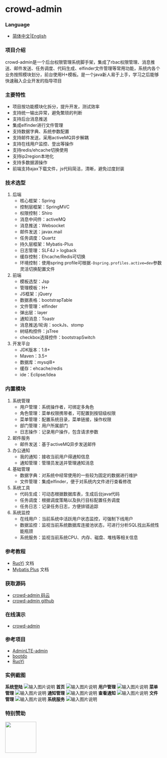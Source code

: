 # crowd-admin

### Language

- [简体中文](README.md)|[English](README_en.md)

### 项目介绍

crowd-admin是一个后台权限管理系统脚手架，集成了rbac权限管理、消息推送、邮件发送、任务调度、代码生成、elfinder文件管理等常用功能，系统内各个业务按照模块划分，前台使用H+模板。是一个java新人易于上手，学习之后能够快速融入企业开发的指导项目

### 主要特性

- 项目按功能模块化拆分，提升开发，测试效率
- 支持统一输出异常，避免繁琐的判断
- 支持后台消息推送
- 集成elfinder进行文件管理
- 支持数据字典、系统参数配置
- 支持邮件发送，采用activeMQ异步解耦
- 支持在线用户监控、登出等操作
- 支持redis/ehcache切换使用
- 支持ip2region本地化
- 支持多数据源操作
- 前端支持ajax下载文件，js代码简洁，清晰，避免过度封装

### 技术选型

1. 后端
    - 核心框架：Spring
    - 控制层框架：SpringMVC
    - 权限控制：Shiro
    - 消息中间件：activeMQ
    - 消息推送：Websocket
    - 邮件发送：javax.mail
    - 任务调度：Quartz
    - 持久层框架：Mybatis-Plus
    - 日志管理：SLF4J > logback
    - 缓存控制：Ehcache/Redis可切换
    - 环境控制：使用spring profile可根据`-Dspring.profiles.active=dev`参数灵活切换配置文件
2. 前端
    - 模板选型：Jsp
    - 管理模板：H+
    - JS框架：jQuery
    - 数据表格：bootstrapTable
    - 文件管理：elfinder
    - 弹出层：layer
    - 通知消息：Toastr
    - 消息推送/轮询：sockJs、stomp
    - 树结构控件：jsTree
    - checkbox选择控件：bootstrapSwitch
3. 开发平台
    - JDK版本：1.8+
    - Maven：3.5+
    - 数据库：mysql8+
    - 缓存：ehcache/redis
    - ide：Eclipse/Idea

### 内置模块

1. 系统管理
    - 用户管理：系统操作者，可绑定多角色
    - 角色管理：菜单权限携带者，可配置到按钮级权限
    - 菜单管理：配置系统目录，菜单链接，操作权限
    - 部门管理：用户所属部门
    - 日志操作：记录用户操作，包含请求参数
2. 邮件服务
    - 邮件发送：基于activeMQ异步发送邮件
3. 办公通知
    - 我的通知：接收当前用户得通知信息
    - 通知管理：管理员发送并管理通知消息
4. 基础管理
    - 数据字典：对系统中经常使用的一些较为固定的数据进行维护
    - 文件管理：集成elfinder，便于对系统内文件进行查看修改
5. 系统工具
    - 代码生成：可动态根据数据库表，生成后台java代码
    - 任务调度：根据调度策略以及执行目标配置任务调度
    - 任务日志：记录任务日志，方便排错追踪
6. 系统监控
    - 在线用户：当前系统中活跃用户状态监控，可强制下线用户
    - 数据监控：监视当前系统数据库连接池状态，可进行分析SQL找出系统性能瓶颈
    - 系统服务：监视当前系统CPU、内存、磁盘、堆栈等相关信息

### 参考教程

- [RuoYi](http://doc.ruoyi.vip/) 文档
- [Mybatis Plus](https://mp.baomidou.com/guide) 文档

### 获取源码

- [crowd-admin 码云](https://gitee.com/wayn111/crowdfounding)
- [crowd-admin github](https://github.com/wayn111/crowdfounding)

### 在线演示

- <a href="http://wayn.xin/crowd" target="_blank">crowd-admin</a>

### 参考项目

- [AdminLTE-admin](https://gitee.com/zhougaojun/KangarooAdmin/tree/master)
- [bootdo](https://gitee.com/lcg0124/bootdo)
- [RuoYi](https://gitee.com/y_project/RuoYi)

### 实例截图

__系统登陆__
![输入图片说明](./crowdfounding-web/crowdfounding-img/系统登陆.png "系统登陆.png")
__首页__
![输入图片说明](./crowdfounding-web/crowdfounding-img/首页.png "首页.png")
__用户管理__
![输入图片说明](./crowdfounding-web/crowdfounding-img/用户管理.png "用户管理.png")
__菜单管理__
![输入图片说明](./crowdfounding-web/crowdfounding-img/菜单管理.png "菜单管理.png")
__通知管理__
![输入图片说明](./crowdfounding-web/crowdfounding-img/通知管理.png "通知管理.png")
__查看通知__
![输入图片说明](./crowdfounding-web/crowdfounding-img/查看通知.png "查看通知.png")
__文件管理__
![输入图片说明](./crowdfounding-web/crowdfounding-img/文件管理.png "文件管理.png")
__系统服务__
![输入图片说明](./crowdfounding-web/crowdfounding-img/系统服务.jpg "系统服务.jpg")

### 特别赞助 

<a href="https://www.jetbrains.com/" target="_blank">
<img src="./crowdfounding-web/crowdfounding-img/jetbrains.png" width="100px" alt=""></a>
